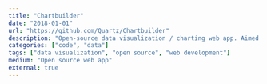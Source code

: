 ```yaml
---
title: "Chartbuilder"
date: "2018-01-01"
url: "https://github.com/Quartz/Chartbuilder"
description: "Open-source data visualization / charting web app. Aimed at journalists, written in JavaScript/React."
categories: ["code", "data"]
tags: ["data visualization", "open source", "web development"]
medium: "Open source web app"
external: true
---
```

